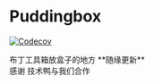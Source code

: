 # Puddingbox
<p>
<a href="https://github.com/happytbs/Puddingbox"><img alt="Codecov" src="https://img.shields.io/static/v1?label=%E7%89%88%E6%9C%AC&message=8.5.0&color=yellow"></a>
</p>
布丁工具箱放盒子的地方
**随缘更新**
</br>感谢 技术鸭与我们合作

